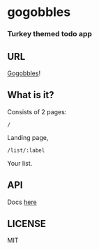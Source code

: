 # gogobbles
### Turkey themed todo app

## URL

[Gogobbles](http://gogobbles.com/api)!

## What is it?

Consists of 2 pages:

    /

Landing page,

    /list/:label

Your list.

## API

Docs [here](http://gogobbles.com/api)

## LICENSE

MIT
